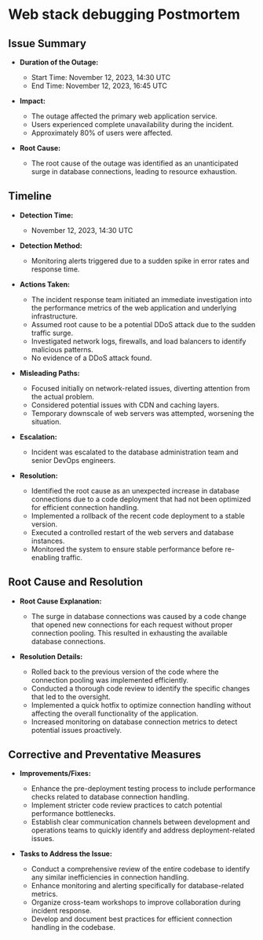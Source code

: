# Web stack debugging Postmortem

## Issue Summary

- **Duration of the Outage:**
  - Start Time: November 12, 2023, 14:30 UTC
  - End Time: November 12, 2023, 16:45 UTC

- **Impact:**
  - The outage affected the primary web application service.
  - Users experienced complete unavailability during the incident.
  - Approximately 80% of users were affected.

- **Root Cause:**
  - The root cause of the outage was identified as an unanticipated surge in database connections, leading to resource exhaustion.

## Timeline

- **Detection Time:**
  - November 12, 2023, 14:30 UTC

- **Detection Method:**
  - Monitoring alerts triggered due to a sudden spike in error rates and response time.

- **Actions Taken:**
  - The incident response team initiated an immediate investigation into the performance metrics of the web application and underlying infrastructure.
  - Assumed root cause to be a potential DDoS attack due to the sudden traffic surge.
  - Investigated network logs, firewalls, and load balancers to identify malicious patterns.
  - No evidence of a DDoS attack found.

- **Misleading Paths:**
  - Focused initially on network-related issues, diverting attention from the actual problem.
  - Considered potential issues with CDN and caching layers.
  - Temporary downscale of web servers was attempted, worsening the situation.

- **Escalation:**
  - Incident was escalated to the database administration team and senior DevOps engineers.

- **Resolution:**
  - Identified the root cause as an unexpected increase in database connections due to a code deployment that had not been optimized for efficient connection handling.
  - Implemented a rollback of the recent code deployment to a stable version.
  - Executed a controlled restart of the web servers and database instances.
  - Monitored the system to ensure stable performance before re-enabling traffic.

## Root Cause and Resolution

- **Root Cause Explanation:**
  - The surge in database connections was caused by a code change that opened new connections for each request without proper connection pooling. This resulted in exhausting the available database connections.

- **Resolution Details:**
  - Rolled back to the previous version of the code where the connection pooling was implemented efficiently.
  - Conducted a thorough code review to identify the specific changes that led to the oversight.
  - Implemented a quick hotfix to optimize connection handling without affecting the overall functionality of the application.
  - Increased monitoring on database connection metrics to detect potential issues proactively.

## Corrective and Preventative Measures

- **Improvements/Fixes:**
  - Enhance the pre-deployment testing process to include performance checks related to database connection handling.
  - Implement stricter code review practices to catch potential performance bottlenecks.
  - Establish clear communication channels between development and operations teams to quickly identify and address deployment-related issues.

- **Tasks to Address the Issue:**
  - Conduct a comprehensive review of the entire codebase to identify any similar inefficiencies in connection handling.
  - Enhance monitoring and alerting specifically for database-related metrics.
  - Organize cross-team workshops to improve collaboration during incident response.
  - Develop and document best practices for efficient connection handling in the codebase.

